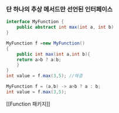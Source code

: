 
### 단 하나의 추상 메서드만 선언된 인터페이스

```java
interface MyFunction {
	public abstract int max(int a, int b)
}

MyFunction f =new MyFunction()
{
	public int max(int a,int b){
	return a>b ? a:b;
	}
}
int value = f.max(3,5); //해결

MyFunction f = (a,b) -> a>b ? a : b;
int value = f.max(3,5); 
```

[[Function 패키지]]